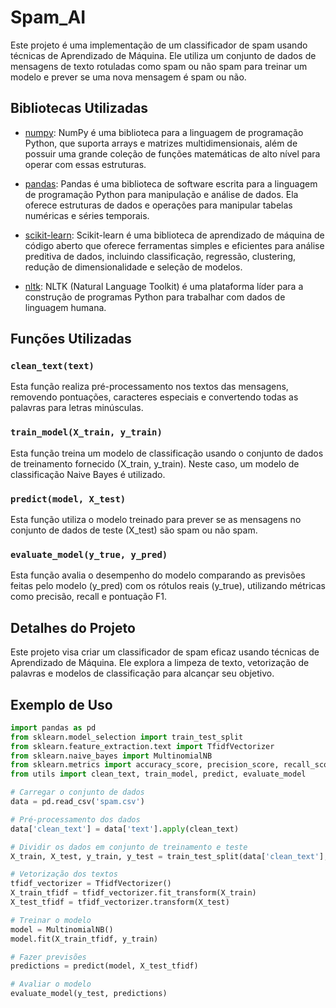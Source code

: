 # Spam_AI

Este projeto é uma implementação de um classificador de spam usando técnicas de Aprendizado de Máquina. Ele utiliza um conjunto de dados de mensagens de texto rotuladas como spam ou não spam para treinar um modelo e prever se uma nova mensagem é spam ou não.

## Bibliotecas Utilizadas

- [numpy](https://numpy.org/): NumPy é uma biblioteca para a linguagem de programação Python, que suporta arrays e matrizes multidimensionais, além de possuir uma grande coleção de funções matemáticas de alto nível para operar com essas estruturas.

- [pandas](https://pandas.pydata.org/): Pandas é uma biblioteca de software escrita para a linguagem de programação Python para manipulação e análise de dados. Ela oferece estruturas de dados e operações para manipular tabelas numéricas e séries temporais.

- [scikit-learn](https://scikit-learn.org/stable/): Scikit-learn é uma biblioteca de aprendizado de máquina de código aberto que oferece ferramentas simples e eficientes para análise preditiva de dados, incluindo classificação, regressão, clustering, redução de dimensionalidade e seleção de modelos.

- [nltk](https://www.nltk.org/): NLTK (Natural Language Toolkit) é uma plataforma líder para a construção de programas Python para trabalhar com dados de linguagem humana.

## Funções Utilizadas

### `clean_text(text)`
Esta função realiza pré-processamento nos textos das mensagens, removendo pontuações, caracteres especiais e convertendo todas as palavras para letras minúsculas.

### `train_model(X_train, y_train)`
Esta função treina um modelo de classificação usando o conjunto de dados de treinamento fornecido (X_train, y_train). Neste caso, um modelo de classificação Naive Bayes é utilizado.

### `predict(model, X_test)`
Esta função utiliza o modelo treinado para prever se as mensagens no conjunto de dados de teste (X_test) são spam ou não spam.

### `evaluate_model(y_true, y_pred)`
Esta função avalia o desempenho do modelo comparando as previsões feitas pelo modelo (y_pred) com os rótulos reais (y_true), utilizando métricas como precisão, recall e pontuação F1.

## Detalhes do Projeto

Este projeto visa criar um classificador de spam eficaz usando técnicas de Aprendizado de Máquina. Ele explora a limpeza de texto, vetorização de palavras e modelos de classificação para alcançar seu objetivo.

## Exemplo de Uso

```python
import pandas as pd
from sklearn.model_selection import train_test_split
from sklearn.feature_extraction.text import TfidfVectorizer
from sklearn.naive_bayes import MultinomialNB
from sklearn.metrics import accuracy_score, precision_score, recall_score, f1_score
from utils import clean_text, train_model, predict, evaluate_model

# Carregar o conjunto de dados
data = pd.read_csv('spam.csv')

# Pré-processamento dos dados
data['clean_text'] = data['text'].apply(clean_text)

# Dividir os dados em conjunto de treinamento e teste
X_train, X_test, y_train, y_test = train_test_split(data['clean_text'], data['spam'], test_size=0.2, random_state=42)

# Vetorização dos textos
tfidf_vectorizer = TfidfVectorizer()
X_train_tfidf = tfidf_vectorizer.fit_transform(X_train)
X_test_tfidf = tfidf_vectorizer.transform(X_test)

# Treinar o modelo
model = MultinomialNB()
model.fit(X_train_tfidf, y_train)

# Fazer previsões
predictions = predict(model, X_test_tfidf)

# Avaliar o modelo
evaluate_model(y_test, predictions)
